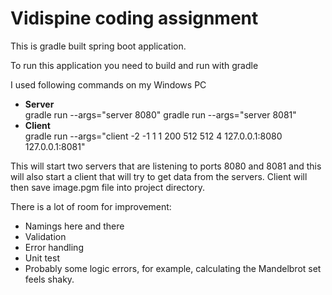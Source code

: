 # **Vidispine coding assignment** #

This is gradle built spring boot application.

To run this application you need to build and run with gradle

I used following commands on my Windows PC

* **Server** </br>
  gradle run --args="server 8080"
  gradle run --args="server 8081"
* **Client** </br>
  gradle run --args="client -2 -1 1 1 200 512 512 4 127.0.0.1:8080 127.0.0.1:8081"
  

This will start two servers that are listening to ports 8080 and 8081
and this will also start a client that will try to get
data from the servers. Client will then save image.pgm file 
into project directory.


There is a lot of room for improvement:
* Namings here and there
* Validation
* Error handling
* Unit test
* Probably some logic errors, for example, calculating the Mandelbrot set
feels shaky.
